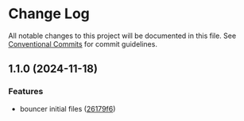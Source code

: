 # Change Log

All notable changes to this project will be documented in this file.
See [Conventional Commits](https://conventionalcommits.org) for commit guidelines.

## 1.1.0 (2024-11-18)


### Features

* bouncer initial files ([26179f6](https://github.com/zthun/bouncer/commit/26179f6d074f4c3c61b44ea1be10a85790290170))
